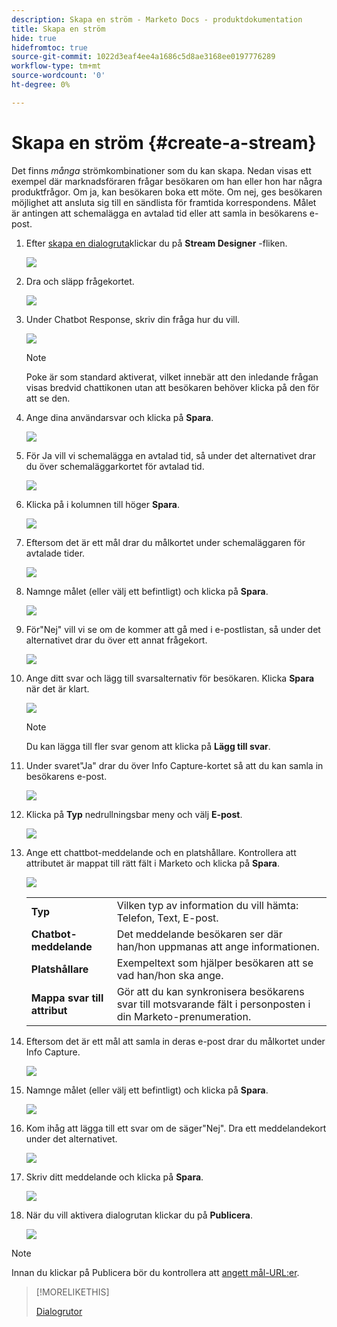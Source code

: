 ```yaml
---
description: Skapa en ström - Marketo Docs - produktdokumentation
title: Skapa en ström
hide: true
hidefromtoc: true
source-git-commit: 1022d3eaf4ee4a1686c5d8ae3168ee0197776289
workflow-type: tm+mt
source-wordcount: '0'
ht-degree: 0%

---
```


# Skapa en ström {#create-a-stream}

Det finns _många_ strömkombinationer som du kan skapa. Nedan visas ett exempel där marknadsföraren frågar besökaren om han eller hon har några produktfrågor. Om ja, kan besökaren boka ett möte. Om nej, ges besökaren möjlighet att ansluta sig till en sändlista för framtida korrespondens. Målet är antingen att schemalägga en avtalad tid eller att samla in besökarens e-post.

1. Efter [skapa en dialogruta](/help/marketo/product-docs/demand-generation/dynamic-chat/dialogues.md#create-a-new-dialogue)klickar du på **Stream Designer** -fliken.

   ![](assets/create-a-stream-1.png)

1. Dra och släpp frågekortet.

   ![](assets/create-a-stream-2.png)

1. Under Chatbot Response, skriv din fråga hur du vill.

   ![](assets/create-a-stream-3.png)

   >[!NOTE]
   >
   >Poke är som standard aktiverat, vilket innebär att den inledande frågan visas bredvid chattikonen utan att besökaren behöver klicka på den för att se den.

1. Ange dina användarsvar och klicka på **Spara**.

   ![](assets/create-a-stream-4.png)

1. För Ja vill vi schemalägga en avtalad tid, så under det alternativet drar du över schemaläggarkortet för avtalad tid.

   ![](assets/create-a-stream-5.png)

1. Klicka på i kolumnen till höger **Spara**.

   ![](assets/create-a-stream-6.png)

1. Eftersom det är ett mål drar du målkortet under schemaläggaren för avtalade tider.

   ![](assets/create-a-stream-7.png)

1. Namnge målet (eller välj ett befintligt) och klicka på **Spara**.

   ![](assets/create-a-stream-8.png)

1. För&quot;Nej&quot; vill vi se om de kommer att gå med i e-postlistan, så under det alternativet drar du över ett annat frågekort.

   ![](assets/create-a-stream-9.png)

1. Ange ditt svar och lägg till svarsalternativ för besökaren. Klicka **Spara** när det är klart.

   ![](assets/create-a-stream-10.png)

   >[!NOTE]
   >
   >Du kan lägga till fler svar genom att klicka på **Lägg till svar**.

1. Under svaret&quot;Ja&quot; drar du över Info Capture-kortet så att du kan samla in besökarens e-post.

   ![](assets/create-a-stream-11.png)

1. Klicka på **Typ** nedrullningsbar meny och välj **E-post**.

   ![](assets/create-a-stream-12.png)

1. Ange ett chattbot-meddelande och en platshållare. Kontrollera att attributet är mappat till rätt fält i Marketo och klicka på **Spara**.

   ![](assets/create-a-stream-13.png)

   <table>
    <tr>
     <td><strong>Typ</strong></td>
     <td>Vilken typ av information du vill hämta: Telefon, Text, E-post.</td>
    </tr>
    <tr>
     <td><strong>Chatbot-meddelande</strong></td>
     <td>Det meddelande besökaren ser där han/hon uppmanas att ange informationen.</td>
    </tr>
    <tr>
     <td><strong>Platshållare</strong></td>
     <td>Exempeltext som hjälper besökaren att se vad han/hon ska ange.</td>
    </tr>
    <tr>
     <td><strong>Mappa svar till attribut</strong></td>
     <td>Gör att du kan synkronisera besökarens svar till motsvarande fält i personposten i din Marketo-prenumeration.</td>
    </tr>
   </table>

1. Eftersom det är ett mål att samla in deras e-post drar du målkortet under Info Capture.

   ![](assets/create-a-stream-14.png)

1. Namnge målet (eller välj ett befintligt) och klicka på **Spara**.

   ![](assets/create-a-stream-15.png)

1. Kom ihåg att lägga till ett svar om de säger&quot;Nej&quot;. Dra ett meddelandekort under det alternativet.

   ![](assets/create-a-stream-16.png)

1. Skriv ditt meddelande och klicka på **Spara**.

   ![](assets/create-a-stream-17.png)

1. När du vill aktivera dialogrutan klickar du på **Publicera**.

   ![](assets/create-a-stream-18.png)

>[!NOTE]
>
>Innan du klickar på Publicera bör du kontrollera att [angett mål-URL:er](/help/marketo/product-docs/demand-generation/dynamic-chat/dialogues.md#target).

>[!MORELIKETHIS]
>
>[Dialogrutor](/help/marketo/product-docs/demand-generation/dynamic-chat/dialogues.md)
